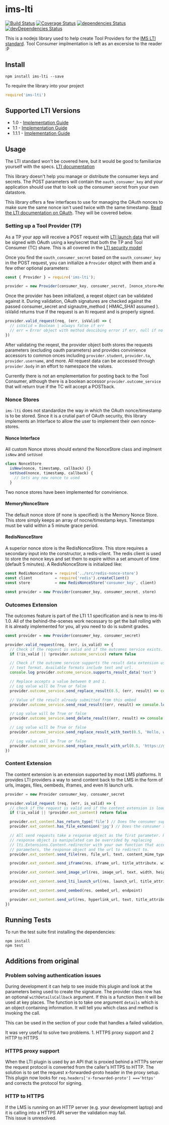 # ims-lti

[![Build Status](https://travis-ci.org/omsmith/ims-lti.svg?branch=master)](https://travis-ci.org/omsmith/ims-lti)
[![Coverage Status](https://coveralls.io/repos/omsmith/ims-lti/badge.png)](https://coveralls.io/r/omsmith/ims-lti)
[![dependencies Status](https://david-dm.org/omsmith/ims-lti/status.svg)](https://david-dm.org/omsmith/ims-lti)
[![devDependencies Status](https://david-dm.org/omsmith/ims-lti/dev-status.svg)](https://david-dm.org/omsmith/ims-lti?type=dev)

This is a nodejs library used to help create Tool Providers for the
[IMS LTI standard](http://www.imsglobal.org/lti/index.html). Tool Consumer implmentation is left as an excersise to the reader :P

## Install

```shell
npm install ims-lti --save
```

To require the library into your project

```javascript
require('ims-lti')
```

## Supported LTI Versions

* 1.0 - [Implementation Guide](http://www.imsglobal.org/lti/blti/bltiv1p0/ltiBLTIimgv1p0.html)
* 1.1 - [Implementation Guide](http://www.imsglobal.org/LTI/v1p1/ltiIMGv1p1.html)
* 1.1.1 - [Implementation Guide](http://www.imsglobal.org/LTI/v1p1p1/ltiIMGv1p1p1.html)

## Usage

The LTI standard won't be covered here, but it would be good to familiarize yourself with the specs. [LTI documentation](http://www.imsglobal.org/lti/index.html)

This library doesn't help you manage or distribute the consumer keys and secrets. The POST
parameters will contain the `oauth_consumer_key` and your application should use that to look up the consumer secret from your own datastore.

This library offers a few interfaces to use for managing the OAuth nonces to make sure the same nonce
isn't used twice with the same timestamp. [Read the LTI documentation on OAuth](http://www.imsglobal.org/LTI/v1p1pd/ltiIMGv1p1pd.html#_Toc309649687). They will be covered below.

### Setting up a Tool Provider (TP)
As a TP your app will receive a POST request with [LTI launch data](http://www.imsglobal.org/lti/v1p1pd/ltiIMGv1p1pd.html#_Toc309649684) that will be signed with OAuth using a key/secret that both the TP and Tool Consumer (TC) share. This is all covered in the [LTI security model](http://www.imsglobal.org/lti/v1p1pd/ltiIMGv1p1pd.html#_Toc309649685)

Once you find the `oauth_consumer_secret` based on the `oauth_consumer_key` in the POST request, you can initialize a `Provider` object with them and a few other optional parameters:

```javascript
const { Provider } = require('ims-lti');

provider = new Provider(consumer_key, consumer_secret, [nonce_store=MemoryStore], [signature_method=HMAC_SHA1])
```

Once the provider has been initialized, a reqest object can be validated against it. During validation, OAuth signatures are checked against the passed consumer_secret and signautre_method ( HMAC_SHA1 assumed ). isValid returns true if the request is an lti request and is properly signed.

```javascript
provider.valid_request(req, (err, isValid) => {
  // isValid = Boolean | always false if err
  // err = Error object with method descibing error if err, null if no error
})
```

After validating the reqest, the provider object both stores the requests parameters (excluding oauth parameters) and provides convinience accessors to common onces including `provider.student`, `provider.ta`, `provider.username`, and more. All request data can be accessed through `provider.body` in an effort to namespace the values.

Currently there is not an emplementation for posting back to the Tool Consumer, although there is a boolean accessor `provider.outcome_service` that will return true if the TC will accept a POSTback.

### Nonce Stores

`ims-lti` does not standardize the way in which the OAuth nonce/timestamp is to be stored. Since it is a crutial part of OAuth security, this library implements an Interface to allow the user to implement their own nonce-stores.

#### Nonce Interface
All custom Nonce stores should extend the NonceStore class and implment `isNew` and `setUsed`

```javascript
class NonceStore
  isNew(nonce, timestamp, callback) {}
  setUsed(nonce, timestamp, callback) {
    // Sets any new nonce to used
  }
```

Two nonce stores have been implemented for convinience.

#### MemoryNonceStore
The default nonce store (if none is specified) is the Memory Nonce Store. This store simply keeps an array of nocne/timestamp keys. Timestamps must be valid within a 5 minute grace period.

#### RedisNonceStore
A superior nonce store is the RedisNonceStore. This store requires a secondary input into the constructor, a redis-client. The redis client is used to store the nonce keys and set them to expire within a set amount of time (default 5 minutes). A RedisNonceStore is initialized like:

```javascript
const RedisNonceStore = require('../src/redis-nonce-store')
const client          = require('redis').createClient()
const store           = new RedisNonceStore('consumer_key', client)

const provider = new Provider(consumer_key, consumer_secret, store)
```

### Outcomes Extension

The outcomes feature is part of the LTI 1.1 specification and is new to ims-lti 1.0. All of the behind-the-scenes work necessary to get the ball rolling with it is already implemented for you, all you need to do is submit grades.

```javascript
const provider = new Provider(consumer_key, consumer_secret)

provider.valid_request(req, (err, is_valid) => {
  // Check if the request is valid and if the outcomes service exists.
  if (!is_valid || !provider.outcome_service) return false

  // Check if the outcome service supports the result data extension using the
  // text format. Available formats include text and url.
  console.log provider.outcome_service.supports_result_data('text')

  // Replace accepts a value between 0 and 1.
  // Log value will be True or false
  provider.outcome_service.send_replace_result(0.5, (err, result) => console.log(result))

  // Value of the result already submitted from this embed
  provider.outcome_service.send_read_result((err, result) => console.log(result))

  // Log value will be True or false
  provider.outcome_service.send_delete_result((err, result) => console.log(result))

  // Log value will be True or false
  provider.outcome_service.send_replace_result_with_text(0.5, 'Hello, world!', (err, result) => console.log(result))

  // Log value will be True or false
  provider.outcome_service.send_replace_result_with_url(0.5, 'https://google.com', (err, result) => console.log(result))
})
```

### Content Extension

The content extension is an extension supported by most LMS platforms. It provides LTI providers a way to send content back to the LMS in the form of urls, images, files, oembeds, iframes, and even lti launch urls.

```javascript
provider = new Provider consumer_key, consumer_secret

provider.valid_request (req, (err, is_valid) => {
  // check if the request is valid and if the content extension is loaded.
  if (!is_valid || !provider.ext_content) return false

  provider.ext_content.has_return_type('file') // Does the consumer support files
  provider.ext_content.has_file_extension('jpg') // Does the consumer support jpg

  // All send requests take a response object as the first parameter. How the
  // response object is manipulated can be overrided by replacing
  // lti.Extensions.Content.redirector with your own function that accepts two
  // parameters, the response object and the url to redirect to.
  provider.ext_content.send_file(res, file_url, text, content_mime_type)

  provider.ext_content.send_iframe(res, iframe_url, title_attribute, width, height)

  provider.ext_content.send_image_url(res, image_url, text, width, height)

  provider.ext_content.send_lti_launch_url(res, launch_url, title_attribute, text)

  provider.ext_content.send_oembed(res, oembed_url, endpoint)

  provider.ext_content.send_url(res, hyperlink_url, text, title_attribute, target_attribute)
})
```

## Running Tests
To run the test suite first installing the dependencies:

```shell
npm install
npm test
```


## Additions from original

### Problem solving authentication issues

During development it can help to see inside this plugin and look at the parameters being used
to create the signature.  The provider class now has an optional ```withDetailsCallback``` argument.
If this is a function then it will be used at key places. The function is to take one argument ```details``` 
which is an object containing information. It will tell you which class and method is invoking the call.

This can be used in the section of your code that handles a failed validation.

It was very useful to solve two problems.  1. HTTPS proxy support and 2 HTTP to HTTPS

### HTTPS proxy support
When the LTI plugin is used by an API that is proxied behind a HTTPs server the request protocol is converted
from the caller's HTTPS to HTTP. The solution is to set the request x-forwarded-proto header in the proxy setup.
This plugin now looks for ```req.headers['x-forwarded-proto'] ==='https'``` and corrects the protocol for signing.

### HTTP to HTTPS
If the LMS is running on an HTTP server (e.g. your development laptop) and it is calling into a HTTPS API server the
validation may fail.  
This issue is unresolved.
